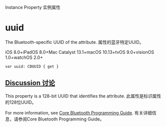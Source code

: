 Instance Property 实例属性

# uuid

The Bluetooth-specific UUID of the attribute.
属性的蓝牙特定UUID。

iOS 8.0+iPadOS 8.0+Mac Catalyst 13.1+macOS 10.13+tvOS 9.0+visionOS 1.0+watchOS 2.0+

```
var uuid: CBUUID { get }
```



## [Discussion 讨论](https://developer.apple.com/documentation/corebluetooth/cbattribute/uuid#Discussion)

This property is a 128-bit UUID that identifies the attribute.
此属性是标识属性的128位UUID。

For more information, see [Core Bluetooth Programming Guide](https://developer.apple.com/library/archive/documentation/NetworkingInternetWeb/Conceptual/CoreBluetooth_concepts/AboutCoreBluetooth/Introduction.html#//apple_ref/doc/uid/TP40013257).
有关详细信息，请参阅Core Bluetooth Programming Guide。
